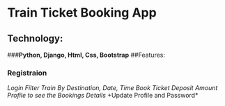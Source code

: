 # Train Ticket Booking App

## **Technology:** 
###**Python, Django, Html, Css, Bootstrap**
##Features:
### Registraion
*Login*
*Filter Train By Destination, Date, Time*
*Book Ticket*
*Deposit Amount*
*Profile to see the Bookings Details*
+Update Profile and Password*
